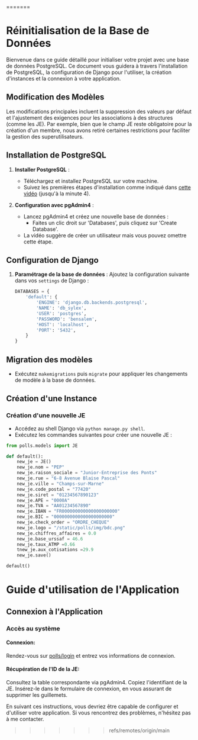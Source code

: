 =======
# Réinitialisation de la Base de Données

Bienvenue dans ce guide détaillé pour initialiser votre projet avec une base de données PostgreSQL. Ce document vous guidera à travers l'installation de PostgreSQL, la configuration de Django pour l'utiliser, la création d'instances et la connexion à votre application.

## Modification des Modèles
Les modifications principales incluent la suppression des valeurs par défaut et l'ajustement des exigences pour les associations à des structures (comme les JE). Par exemple, bien que le champ JE reste obligatoire pour la création d'un membre, nous avons retiré certaines restrictions pour faciliter la gestion des superutilisateurs.

## Installation de PostgreSQL

1. **Installer PostgreSQL** :
   - Téléchargez et installez PostgreSQL sur votre machine.
   - Suivez les premières étapes d'installation comme indiqué dans [cette vidéo](https://www.youtube.com/watch?v=unFGJhIvHU4&t=358s) (jusqu'à la minute 4).

2. **Configuration avec pgAdmin4** :
   - Lancez pgAdmin4 et créez une nouvelle base de données :
     - Faites un clic droit sur 'Databases', puis cliquez sur 'Create Database'.
   - La vidéo suggère de créer un utilisateur mais vous pouvez omettre cette étape.

## Configuration de Django

1. **Paramétrage de la base de données** :
   Ajoutez la configuration suivante dans vos `settings` de Django :

   ```python
   DATABASES = {
       'default': {
           'ENGINE': 'django.db.backends.postgresql',
           'NAME': 'db_sylex',
           'USER': 'postgres',
           'PASSWORD': 'bensalem',
           'HOST': 'localhost',
           'PORT': '5432',
       }
   }
   ```
   
## Migration des modèles
- Exécutez `makemigrations` puis `migrate` pour appliquer les changements de modèle à la base de données.

## Création d'une Instance

### Création d'une nouvelle JE
- Accédez au shell Django via `python manage.py shell`.
- Exécutez les commandes suivantes pour créer une nouvelle JE :

```python
from polls.models import JE

def default():
    new_je = JE()
    new_je.nom = "PEP"
    new_je.raison_sociale = "Junior-Entreprise des Ponts"
    new_je.rue = "6-8 Avenue Blaise Pascal"
    new_je.ville = "Champs-sur-Marne"
    new_je.code_postal = "77420"
    new_je.siret = "01234567890123"
    new_je.APE = "0000A"
    new_je.TVA = "AA01234567890"
    new_je.IBAN = "FR000000000000000000000"
    new_je.BIC = "0000000000000000000000"
    new_je.check_order = "ORDRE_CHEQUE"
    new_je.logo = "/static/polls/img/bdc.png"
    new_je.chiffres_affaires = 0.0
    new_je.base_urssaf = 46.6
    new_je.taux_ATMP =0.66
    tnew_je.aux_cotisations =29.9
    new_je.save()

default()
```

# Guide d'utilisation de l'Application

## Connexion à l'Application
### Accès au système

#### Connexion:
Rendez-vous sur [polls/login](url_de_votre_application) et entrez vos informations de connexion.

#### Récupération de l'ID de la JE:
Consultez la table correspondante via pgAdmin4.
Copiez l'identifiant de la JE.
Insérez-le dans le formulaire de connexion, en vous assurant de supprimer les guillemets.

En suivant ces instructions, vous devriez être capable de configurer et d'utiliser votre application. Si vous rencontrez des problèmes, n'hésitez pas à me contacter.
>>>>>>> refs/remotes/origin/main
